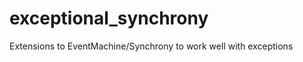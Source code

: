 exceptional_synchrony
=====================

Extensions to EventMachine/Synchrony to work well with exceptions
